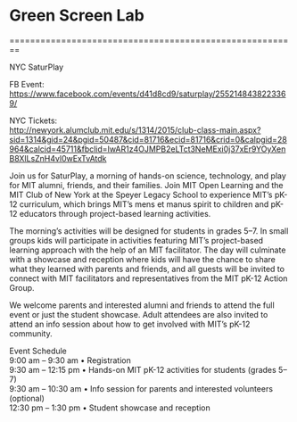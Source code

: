 # Green Screen Lab

========================================================    

NYC SaturPlay

FB Event:    
https://www.facebook.com/events/d41d8cd9/saturplay/2552148438223369/   

NYC Tickets:    
http://newyork.alumclub.mit.edu/s/1314/2015/club-class-main.aspx?sid=1314&gid=24&pgid=50487&cid=81716&ecid=81716&crid=0&calpgid=28964&calcid=45711&fbclid=IwAR1z4OJMPB2eLTct3NeMExi0j37xEr9YOyXenB8XlLsZnH4vl0wExTvAtdk
    
Join us for SaturPlay, a morning of hands-on science, technology, and play for MIT alumni, friends, and their families. Join MIT Open Learning and the MIT Club of New York at the Speyer Legacy School to experience MIT’s pK-12 curriculum, which brings MIT’s mens et manus spirit to children and pK-12 educators through project-based learning activities.
     
The morning’s activities will be designed for students in grades 5–7. In small groups kids will participate in activities featuring MIT’s project-based learning approach with the help of an MIT facilitator. The day will culminate with a showcase and reception where kids will have the chance to share what they learned with parents and friends, and all guests will be invited to connect with MIT facilitators and representatives from the MIT pK-12 Action Group. 
    
We welcome parents and interested alumni and friends to attend the full event or just the student showcase. Adult attendees are also invited to attend an info session about how to get involved with MIT’s pK-12 community. 
    
Event Schedule     
9:00 am – 9:30 am • Registration     
9:30 am – 12:15 pm • Hands-on MIT pK-12 activities for students (grades 5–7)     
9:30 am – 10:30 am • Info session for parents and interested volunteers (optional)     
12:30 pm – 1:30 pm • Student showcase and reception     
